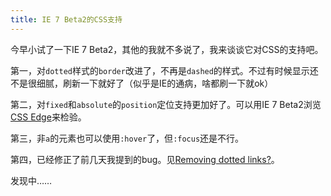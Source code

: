 ```yaml
---
title: IE 7 Beta2的CSS支持
---
```

今早小试了一下IE 7 Beta2，其他的我就不多说了，我来谈谈它对CSS的支持吧。

第一，对`dotted`样式的`border`改进了，不再是`dashed`的样式。不过有时候显示还不是很细腻，刷新一下就好了（似乎是IE的通病，啥都刷一下就ok）

第二，对`fixed`和`absolute`的`position`定位支持更加好了。可以用IE 7 Beta2浏览[CSS Edge][0]来检验。

第三，非`a`的元素也可以使用`:hover`了，但`:focus`还是不行。

第四，已经修正了前几天我提到的bug。见[Removing dotted links?][1]。

发现中……

[0]: http://www.meyerweb.com/eric/css/edge/
[1]: /posts/2006-01-20-removing-dotted-links.html
